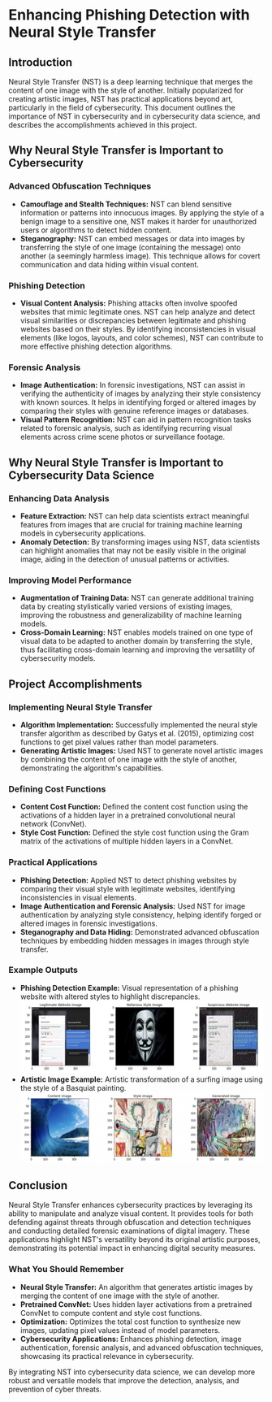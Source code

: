 # Enhancing Phishing Detection with Neural Style Transfer

## Introduction
Neural Style Transfer (NST) is a deep learning technique that merges the content of one image with the style of another. Initially popularized for creating artistic images, NST has practical applications beyond art, particularly in the field of cybersecurity. This document outlines the importance of NST in cybersecurity and in cybersecurity data science, and describes the accomplishments achieved in this project.

## Why Neural Style Transfer is Important to Cybersecurity
### Advanced Obfuscation Techniques
- **Camouflage and Stealth Techniques:** NST can blend sensitive information or patterns into innocuous images. By applying the style of a benign image to a sensitive one, NST makes it harder for unauthorized users or algorithms to detect hidden content.
- **Steganography:** NST can embed messages or data into images by transferring the style of one image (containing the message) onto another (a seemingly harmless image). This technique allows for covert communication and data hiding within visual content.

### Phishing Detection
- **Visual Content Analysis:** Phishing attacks often involve spoofed websites that mimic legitimate ones. NST can help analyze and detect visual similarities or discrepancies between legitimate and phishing websites based on their styles. By identifying inconsistencies in visual elements (like logos, layouts, and color schemes), NST can contribute to more effective phishing detection algorithms.

### Forensic Analysis
- **Image Authentication:** In forensic investigations, NST can assist in verifying the authenticity of images by analyzing their style consistency with known sources. It helps in identifying forged or altered images by comparing their styles with genuine reference images or databases.
- **Visual Pattern Recognition:** NST can aid in pattern recognition tasks related to forensic analysis, such as identifying recurring visual elements across crime scene photos or surveillance footage.

## Why Neural Style Transfer is Important to Cybersecurity Data Science
### Enhancing Data Analysis
- **Feature Extraction:** NST can help data scientists extract meaningful features from images that are crucial for training machine learning models in cybersecurity applications.
- **Anomaly Detection:** By transforming images using NST, data scientists can highlight anomalies that may not be easily visible in the original image, aiding in the detection of unusual patterns or activities.

### Improving Model Performance
- **Augmentation of Training Data:** NST can generate additional training data by creating stylistically varied versions of existing images, improving the robustness and generalizability of machine learning models.
- **Cross-Domain Learning:** NST enables models trained on one type of visual data to be adapted to another domain by transferring the style, thus facilitating cross-domain learning and improving the versatility of cybersecurity models.

## Project Accomplishments
### Implementing Neural Style Transfer
- **Algorithm Implementation:** Successfully implemented the neural style transfer algorithm as described by Gatys et al. (2015), optimizing cost functions to get pixel values rather than model parameters.
- **Generating Artistic Images:** Used NST to generate novel artistic images by combining the content of one image with the style of another, demonstrating the algorithm's capabilities.

### Defining Cost Functions
- **Content Cost Function:** Defined the content cost function using the activations of a hidden layer in a pretrained convolutional neural network (ConvNet).
- **Style Cost Function:** Defined the style cost function using the Gram matrix of the activations of multiple hidden layers in a ConvNet.

### Practical Applications
- **Phishing Detection:** Applied NST to detect phishing websites by comparing their visual style with legitimate websites, identifying inconsistencies in visual elements.
- **Image Authentication and Forensic Analysis:** Used NST for image authentication by analyzing style consistency, helping identify forged or altered images in forensic investigations.
- **Steganography and Data Hiding:** Demonstrated advanced obfuscation techniques by embedding hidden messages in images through style transfer.

### Example Outputs
- **Phishing Detection Example:** Visual representation of a phishing website with altered styles to highlight discrepancies.
  ![nefarious_website_clong](img/website_style_change.png)
- **Artistic Image Example:** Artistic transformation of a surfing image using the style of a Basquiat painting.
  ![surf_art](img/teahupoo_basquiet_1.png)

## Conclusion
Neural Style Transfer enhances cybersecurity practices by leveraging its ability to manipulate and analyze visual content. It provides tools for both defending against threats through obfuscation and detection techniques and conducting detailed forensic examinations of digital imagery. These applications highlight NST's versatility beyond its original artistic purposes, demonstrating its potential impact in enhancing digital security measures.

### What You Should Remember
- **Neural Style Transfer:** An algorithm that generates artistic images by merging the content of one image with the style of another.
- **Pretrained ConvNet:** Uses hidden layer activations from a pretrained ConvNet to compute content and style cost functions.
- **Optimization:** Optimizes the total cost function to synthesize new images, updating pixel values instead of model parameters.
- **Cybersecurity Applications:** Enhances phishing detection, image authentication, forensic analysis, and advanced obfuscation techniques, showcasing its practical relevance in cybersecurity.

By integrating NST into cybersecurity data science, we can develop more robust and versatile models that improve the detection, analysis, and prevention of cyber threats.
